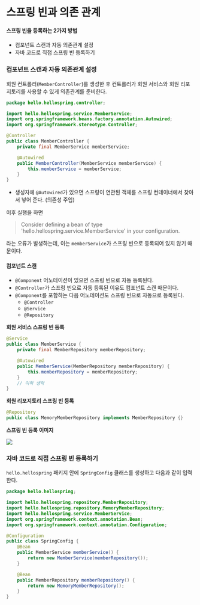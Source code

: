 # 스프링 빈과 의존 관계

#### 스프링 빈을 등록하는 2가지 방법

- 컴포넌트 스캔과 자동 의존관계 설정
- 자바 코드로 직접 스프링 빈 등록하기

### 컴포넌트 스캔과 자동 의존관계 설정

회원 컨트롤러(`MemberController`)를 생성한 후 컨트롤러가 회원 서비스와 회원 리포지토리를 사용할 수 있게 의존관계를 준비한다.

```java
package hello.hellospring.controller;

import hello.hellospring.service.MemberService;
import org.springframework.beans.factory.annotation.Autowired;
import org.springframework.stereotype.Controller;

@Controller
public class MemberController {
    private final MemberService memberService;

    @Autowired
    public MemberController(MemberService memberService) {
        this.memberService = memberService;
    }
}
```

- 생성자에 `@Autowired`가 있으면 스프링이 연관된 객체를 스프링 컨테이너에서 찾아서 넣어 준다. (의존성 주입)

이후 실행을 하면 

> Consider defining a bean of type 'hello.hellospring.service.MemberService' in
> your configuration.

라는 오류가 발생하는데, 이는 `memberService`가 스프링 빈으로 등록되어 있지 않기 때문이다.

#### 컴포넌트 스캔

- `@Component` 어노테이션이 있으면 스프링 빈으로 자동 등록된다.
- `@Controller`가 스프링 빈으로 자동 등록된 이유도 컴포넌트 스캔 때문이다.
- `@Component`를 포함하는 다음 어노테이션도 스프링 빈으로 자동으로 등록된다.
  - `@Controller`
  - `@Service`
  - `@Repository`

**회원 서비스 스프링 빈 등록**

```java
@Service
public class MemberService {
    private final MemberRepository memberRepository;

    @Autowired
    public MemberService(MemberRepository memberRepository) {
        this.memberRepository = memberRepository;
    }
    // 이하 생략
}
```

**회원 리포지토리 스프링 빈 등록**

```java
@Repository
public class MemoryMemberRepository implements MemberRepository {}
```

**스프링 빈 등록 이미지**

![](C:\Users\USER\Pictures\Screenshots\스크린샷_20230112_032258.png)

### 자바 코드로 직접 스프링 빈 등록하기

`hello.hellospring` 패키지 안에 `SpringConfig` 클래스를 생성하고 다음과 같이 입력한다.

```java
package hello.hellospring;

import hello.hellospring.repository.MemberRepository;
import hello.hellospring.repository.MemoryMemberRepository;
import hello.hellospring.service.MemberService;
import org.springframework.context.annotation.Bean;
import org.springframework.context.annotation.Configuration;

@Configuration
public class SpringConfig {
    @Bean
    public MemberService memberService() {
        return new MemberService(memberRepository());
    }

    @Bean
    public MemberRepository memberRepository() {
        return new MemoryMemberRepository();
    }
}
```

